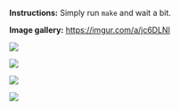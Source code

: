 **Instructions:** Simply run `make` and wait a bit.

**Image gallery:** https://imgur.com/a/jc6DLNl

![](https://i.imgur.com/osCF6Wb.gif)

![](https://i.imgur.com/ZDNl3Gt.png)

![](https://i.imgur.com/VyzqyGS.png)

![](https://i.imgur.com/vxbmlZR.png)
